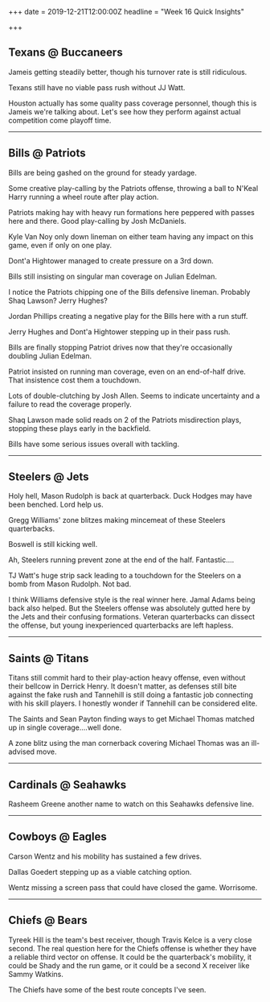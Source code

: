 +++
date = 2019-12-21T12:00:00Z
headline = "Week 16 Quick Insights"

+++
## Texans @ Buccaneers

Jameis getting steadily better, though his turnover rate is still ridiculous.

Texans still have no viable pass rush without JJ Watt.

Houston actually has some quality pass coverage personnel, though this is Jameis we're talking about. Let's see how they perform against actual competition come playoff time.

***

## Bills @ Patriots

Bills are being gashed on the ground for steady yardage.

Some creative play-calling by the Patriots offense, throwing a ball to N'Keal Harry running a wheel route after play action.

Patriots making hay with heavy run formations here peppered with passes here and there. Good play-calling by Josh McDaniels.

Kyle Van Noy only down lineman on either team having any impact on this game, even if only on one play.

Dont'a Hightower managed to create pressure on a 3rd down.

Bills still insisting on singular man coverage on Julian Edelman.

I notice the Patriots chipping one of the Bills defensive lineman. Probably Shaq Lawson? Jerry Hughes?

Jordan Phillips creating a negative play for the Bills here with a run stuff.

Jerry Hughes and Dont'a Hightower stepping up in their pass rush.

Bills are finally stopping Patriot drives now that they're occasionally doubling Julian Edelman.

Patriot insisted on running man coverage, even on an end-of-half drive. That insistence cost them a touchdown.

Lots of double-clutching by Josh Allen. Seems to indicate uncertainty and a failure to read the coverage properly.

Shaq Lawson made solid reads on 2 of the Patriots misdirection plays, stopping these plays early in the backfield.

Bills have some serious issues overall with tackling.

***

## Steelers @ Jets

Holy hell, Mason Rudolph is back at quarterback. Duck Hodges may have been benched. Lord help us.

Gregg Williams' zone blitzes making mincemeat of these Steelers quarterbacks.

Boswell is still kicking well.

Ah, Steelers running prevent zone at the end of the half. Fantastic....

TJ Watt's huge strip sack leading to a touchdown for the Steelers on a bomb from Mason Rudolph. Not bad.

I think Williams defensive style is the real winner here. Jamal Adams being back also helped. But the Steelers offense was absolutely gutted here by the Jets and their confusing formations. Veteran quarterbacks can dissect the offense, but young inexperienced quarterbacks are left hapless.

***

## Saints @ Titans

Titans still commit hard to their play-action heavy offense, even without their bellcow in Derrick Henry. It doesn't matter, as defenses still bite against the fake rush and Tannehill is still doing a fantastic job connecting with his skill players. I honestly wonder if Tannehill can be considered elite.  

The Saints and Sean Payton finding ways to get Michael Thomas matched up in single coverage....well done.

A zone blitz using the man cornerback covering Michael Thomas was an ill-advised move.

***

## Cardinals @ Seahawks

Rasheem Greene another name to watch on this Seahawks defensive line.

***

## Cowboys @ Eagles

Carson Wentz and his mobility has sustained a few drives.

Dallas Goedert stepping up as a viable catching option.

Wentz missing a screen pass that could have closed the game. Worrisome. 

***

## Chiefs @ Bears

Tyreek Hill is the team's best receiver, though Travis Kelce is a very close second. The real question here for the Chiefs offense is whether they have a reliable third vector on offense. It could be the quarterback's mobility, it could be Shady and the run game, or it could be a second X receiver like Sammy Watkins.

The Chiefs have some of the best route concepts I've seen.